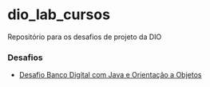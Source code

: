 # dio_lab_cursos
Repositório para os desafios de projeto da DIO 

### Desafios
- [Desafio Banco Digital com Java e Orientação a Objetos](https://github.com/UenoSilva/dio_lab_cursos/tree/main/desafios-java)
